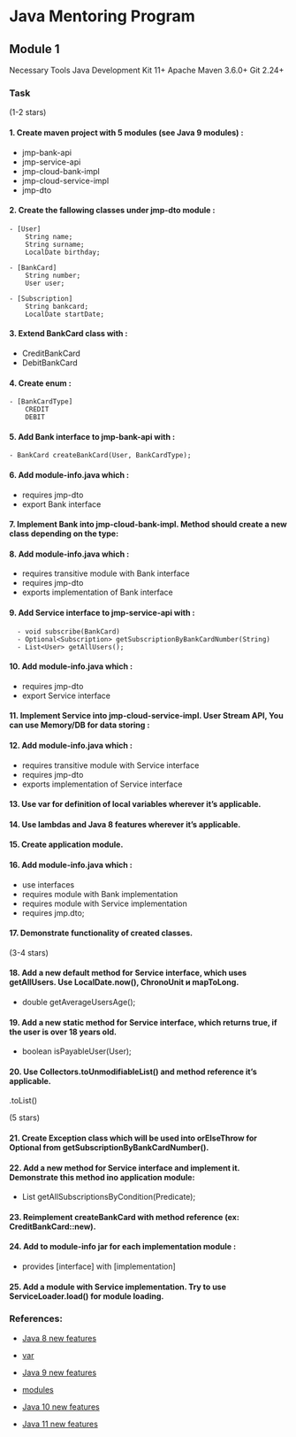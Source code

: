 # Java Mentoring Program

## Module 1

Necessary Tools
Java Development Kit 11+
Apache Maven 3.6.0+
Git 2.24+

### Task

(1-2 stars)

#### 1. Create maven project with 5 modules (see Java 9 modules) :

- jmp-bank-api
- jmp-service-api
- jmp-cloud-bank-impl
- jmp-cloud-service-impl
- jmp-dto

#### 2. Create the fallowing classes under jmp-dto module :

```
- [User]
    String name;
    String surname;
    LocalDate birthday;
```

```
- [BankCard]
    String number;
    User user;
```

```
- [Subscription]
    String bankcard;
    LocalDate startDate;
```

#### 3. Extend BankCard class with :

- CreditBankCard
- DebitBankCard

#### 4. Create enum :

```
- [BankCardType]
    CREDIT
    DEBIT
```

#### 5. Add Bank interface to jmp-bank-api with :

```
- BankCard createBankCard(User, BankCardType);
```

#### 6. Add module-info.java which :

- requires jmp-dto
- export Bank interface

#### 7. Implement Bank into jmp-cloud-bank-impl. Method should create a new class depending on the type:

#### 8. Add module-info.java which :

- requires transitive module with Bank interface
- requires jmp-dto
- exports implementation of Bank interface

#### 9. Add Service interface to jmp-service-api with :

```
  - void subscribe(BankCard)
  - Optional<Subscription> getSubscriptionByBankCardNumber(String)
  - List<User> getAllUsers();
```

#### 10. Add module-info.java which :

- requires jmp-dto
- export Service interface

#### 11. Implement Service into jmp-cloud-service-impl. User Stream API, You can use Memory/DB for data storing :

#### 12. Add module-info.java which :

- requires transitive module with Service interface
- requires jmp-dto
- exports implementation of Service interface

#### 13. Use var for definition of local variables wherever it’s applicable.

#### 14. Use lambdas and Java 8 features wherever it’s applicable.

#### 15. Create application module.

#### 16. Add module-info.java which :

- use interfaces
- requires module with Bank implementation
- requires module with Service implementation
- requires jmp.dto;

#### 17. Demonstrate functionality of created classes.

(3-4 stars)

#### 18. Add a new default method for Service interface, which uses getAllUsers. Use LocalDate.now(), ChronoUnit и mapToLong.

- double getAverageUsersAge();

#### 19. Add a new static method for Service interface, which returns true, if the user is over 18 years old.

- boolean isPayableUser(User);

#### 20. Use Collectors.toUnmodifiableList() and method reference it’s applicable.

.toList()

(5 stars)

#### 21. Create Exception class which will be used into orElseThrow for Optional from getSubscriptionByBankCardNumber().

#### 22. Add a new method for Service interface and implement it. Demonstrate this method ino application module:

- List<Subscription> getAllSubscriptionsByCondition(Predicate<Subscription>);

#### 23. Reimplement createBankCard with method reference (ex: CreditBankCard::new).

#### 24. Add to module-info jar for each implementation module :

- provides [interface] with [implementation]

#### 25. Add a module with Service implementation. Try to use ServiceLoader.load() for module loading.

### References:

- [Java 8 new features](https://www.journaldev.com/2389/java-8-features-with-examples)

- [var](https://dzone.com/articles/var-work-in-progress)

- [Java 9 new features](https://www.journaldev.com/13121/java-9-features-with-examples)

- [modules](https://www.baeldung.com/java-9-modularity)

- [Java 10 new features](https://www.journaldev.com/20395/java-10-features)

- [Java 11 new features](https://www.journaldev.com/24601/java-11-features)
